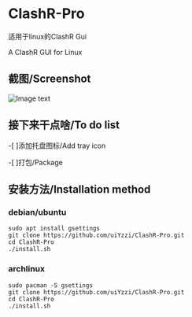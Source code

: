 # ClashR-Pro
适用于linux的ClashR Gui

A ClashR GUI for Linux

## 截图/Screenshot
![Image text](https://raw.githubusercontent.com/uiYzzi/ClashR-Pro/master/screenshot/1.png)
## 接下来干点啥/To do list
-[  ]添加托盘图标/Add tray icon

-[  ]打包/Package
## 安装方法/Installation method
### debian/ubuntu
    sudo apt install gsettings
    git clone https://github.com/uiYzzi/ClashR-Pro.git
    cd ClashR-Pro
    ./install.sh
### archlinux
    sudo pacman -S gsettings
    git clone https://github.com/uiYzzi/ClashR-Pro.git
    cd ClashR-Pro
    ./install.sh

